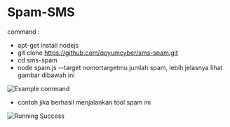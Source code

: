 # Spam-SMS

command :
 - apt-get install nodejs
 - git clone https://github.com/qoyumcyber/sms-spam.git
 - cd sms-spam
 - node spam.js --target nomortargetmu jumlah spam, lebih jelasnya lihat gambar dibawah ini 

![Example command]()

 - contoh jika berhasil menjalankan tool spam ini

![Running Success]()
